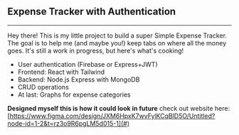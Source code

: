 ## Expense Tracker with Authentication

<hr>

Hey there! This is my little project to build a super Simple Expense Tracker. The goal is to help me (and maybe you!) keep tabs on where all the money goes. It's still a work in progress, but here's what's cooking!

- User authentication (Firebase or Express+JWT)
- Frontend: React with Tailwind
- Backend: Node.js Express with MongoDB
- CRUD operations
- At last: Graphs for expense categories

**Designed myself this is how it could look in future**
check out website here: [https://www.figma.com/design/JXM6HpxK7wvFylKCqBlD5O/Untitled?node-id=1-2&t=rz3o9R6pgLM5d015-1](#)

